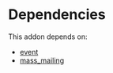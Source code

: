 # Dependencies

This addon depends on:

- [event](../../odoo-bringout-oca-ocb-event)
- [mass_mailing](../../odoo-bringout-oca-ocb-mass_mailing)
